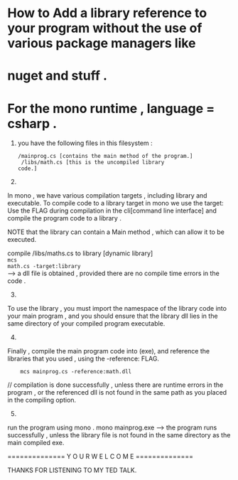 # How to Add a library reference to your program without the use of various package managers like
# nuget and stuff . 
# For the mono runtime , language = csharp . 

1. you have the following files in this filesystem : 
	<br>
	<code> /mainprog.cs		[contains the main method of the program.]</code>
	<br>
	<code> /libs/math.cs		[this is the uncompiled library code.]</code>

2.
 In mono , we have various compilation targets , including library and executable.
 To compile code to a library target in mono we use the target:
 <br>
 Use the <TYPE> FLAG during compilation in the cli[command line interface] and compile the program code to a library . 
<br>

 NOTE that the library can contain a Main method , which can allow it to be executed. 

 compile /libs/maths.cs to library [dynamic library]<br>
		<code>mcs math.cs -target:library</code>
	<br>
 --> a dll file is obtained , provided there are no compile time errors in the code . 

3. 
 To use the library , you must import the namespace of the library code into your main program , 
 and you should ensure that the library dll lies in the same directory of your compiled program 
 executable. 

4. 
 Finally , compile the main program code into (exe), and reference the libraries that you used ,
 using the -reference:<dllname> FLAG. 

		mcs mainprog.cs -reference:math.dll
 // compilation is done successfully , unless there are runtime errors in the program , or the
	referenced dll is not found in the same path as you placed in the compiling option. 

5. 
 run the program using mono . 
	mono mainprog.exe
 --> the program runs successfully , unless the library file is not found in the same directory as the
	main compiled exe. 


============== Y O U R	W E L C O M E ==============

THANKS FOR LISTENING TO MY TED TALK.
